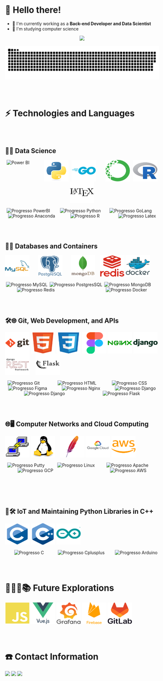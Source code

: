 # 👋 Hello there!

- 🔭 I'm currently working as a **Back-end Developer and Data Scientist**
- 🌱 I'm studying computer science


<div align="center"> 
 <picture>
<source
  srcset="https://github-readme-stats.vercel.app/api?username=Erick-Bryan-Cubas&show_icons=true&theme=dark"
  media="(prefers-color-scheme: dark)"
/>
<source
  srcset="https://github-readme-stats.vercel.app/api?username=Erick-Bryan-Cubas&show_icons=true"
  media="(prefers-color-scheme: light), (prefers-color-scheme: no-preference)"
/>
<img src="https://github-readme-stats.vercel.app/api?username=Erick-Bryan-Cubas&show_icons=true"
/>
   
</picture> 
</div>

<div align="center">

  ![Snake animation](https://github.com/Erick-Bryan-Cubas/Erick-Bryan-Cubas/blob/output/github-contribution-grid-snake-erick-bryan-cubas.svg)
  
</div>

<br><br>

# ⚡ Technologies and Languages

<br><br>

## 🔬🎲 Data Science
<div style="display: flex; justify-content: space-around; align-items: center; flex-wrap: wrap;"> 
    <img align="center" alt="Power BI" height="70" width="80" src="https://teamascend.com/wp-content/uploads/2021/03/PowerBI-Icon-Transparent.png">&nbsp;&nbsp;&nbsp;&nbsp;&nbsp;&nbsp;
    <img align="center" alt="Python" height="70" width="80" src="https://raw.githubusercontent.com/devicons/devicon/master/icons/python/python-original.svg">
    <img align="center" alt="Go" height="70" width="80" src="https://raw.githubusercontent.com/devicons/devicon/master/icons/go/go-original-wordmark.svg">&nbsp;&nbsp;&nbsp;   
    <img align="center" alt="Anaconda" height="70" width="80" src="https://raw.githubusercontent.com/devicons/devicon/master/icons/anaconda/anaconda-original.svg"> 
    <img align="center" alt="R" height="70" width="80" src="https://raw.githubusercontent.com/devicons/devicon/master/icons/r/r-original.svg">
    <img align="center" alt="Latex" height="70" width="80" src="https://raw.githubusercontent.com/devicons/devicon/master/icons/latex/latex-original.svg">
 
</div><br>
<div style="display: flex; justify-content: space-around; align-items: center; flex-wrap: wrap;"> 
<img src="https://img.shields.io/badge/PowerBI-★★★-0466c8" alt="Progresso PowerBI">&nbsp;&nbsp;&nbsp;
<img src="https://img.shields.io/badge/Python-★★-0466c8" alt="Progresso Python">&nbsp;&nbsp;
<img src="https://img.shields.io/badge/GoLang-★-0466c8" alt="Progresso GoLang">&nbsp;&nbsp;
<img src="https://img.shields.io/badge/Anaconda-★-0466c8" alt="Progresso Anaconda">&nbsp;&nbsp;&nbsp;
<img src="https://img.shields.io/badge/R-★-0466c8" alt="Progresso R">&nbsp;&nbsp;&nbsp;&nbsp;&nbsp;&nbsp;
<img src="https://img.shields.io/badge/Latex-★-0466c8" alt="Progresso Latex">
</div>

<br><br>

## 🏦🎲 Databases and Containers
<div style="display: inline_block">
 <img align="center" alt="MySQL" height="70" width="80" src="https://raw.githubusercontent.com/devicons/devicon/master/icons/mysql/mysql-original-wordmark.svg">&nbsp;&nbsp;&nbsp;&nbsp;&nbsp;&nbsp;
 <img align="center" alt="PostgresSQL" height="70" width="80" src="https://raw.githubusercontent.com/devicons/devicon/master/icons/postgresql/postgresql-plain-wordmark.svg">&nbsp;&nbsp;&nbsp;&nbsp;&nbsp;&nbsp;
 <img align="center" alt="MongoDB" height="70" width="80" src="https://raw.githubusercontent.com/devicons/devicon/master/icons/mongodb/mongodb-original-wordmark.svg">&nbsp;&nbsp;&nbsp;
 <img align="center" alt="Redis" height="70" width="80" src="https://github.com/devicons/devicon/blob/master/icons/redis/redis-plain-wordmark.svg">
 <img align="center" alt="Docker" height="70" width="80" src="https://raw.githubusercontent.com/devicons/devicon/master/icons/docker/docker-original-wordmark.svg">
</div><br>
<div style="display: flex; justify-content: space-around; align-items: center; flex-wrap: wrap;"> 
<img src="https://img.shields.io/badge/MySQL-★★★-0466c8" alt="Progresso MySQL">
<img src="https://img.shields.io/badge/PostgresSQL-★★★-0466c8" alt="Progresso PostgresSQL">
<img src="https://img.shields.io/badge/MongoDB-★-0466c8" alt="Progresso MongoDB">&nbsp;&nbsp;&nbsp;&nbsp;
<img src="https://img.shields.io/badge/Redis-★-0466c8" alt="Progresso Redis">&nbsp;&nbsp;&nbsp;
<img src="https://img.shields.io/badge/Docker-★★-0466c8" alt="Progresso Docker">
</div>

<br><br>

## 🛠️🌐 Git, Web Development, and APIs
<div style="display: inline_block">
  <img align="center" alt="Git" height="70" width="80" src="https://raw.githubusercontent.com/devicons/devicon/master/icons/git/git-original-wordmark.svg">
  <img align="center" alt="HTML" height="70" width="80" src="https://raw.githubusercontent.com/devicons/devicon/master/icons/html5/html5-original.svg">
  <img align="center" alt="CSS" height="70" width="80" src="https://raw.githubusercontent.com/devicons/devicon/master/icons/css3/css3-original.svg">
  <img align="center" alt="Figma" height="70" width="80" src="https://raw.githubusercontent.com/devicons/devicon/master/icons/figma/figma-original.svg">
  <img align="center" alt="Nginx" height="70" width="80" src="https://raw.githubusercontent.com/devicons/devicon/master/icons/nginx/nginx-original.svg">  
  <img align="center" alt="Django" height="70" width="80" src="https://raw.githubusercontent.com/devicons/devicon/master/icons/django/django-plain-wordmark.svg">&nbsp;
  <img align="center" alt="Django Rest" height="70" width="80" src="https://raw.githubusercontent.com/devicons/devicon/master/icons/djangorest/djangorest-original-wordmark.svg">&nbsp;&nbsp;&nbsp;&nbsp;
  <img align="center" alt="Flask" height="70" width="80" src="https://raw.githubusercontent.com/devicons/devicon/master/icons/flask/flask-original-wordmark.svg"> 
</div><br>
<div style="display: flex; justify-content: space-around; align-items: center; flex-wrap: wrap;">
<img src="https://img.shields.io/badge/Git-★★-0466c8" alt="Progresso Git">&nbsp;&nbsp;&nbsp;&nbsp;&nbsp;&nbsp;&nbsp;
<img src="https://img.shields.io/badge/HTML-★-0466c8" alt="Progresso HTML">&nbsp;&nbsp;&nbsp;&nbsp;&nbsp;
<img src="https://img.shields.io/badge/CSS-★-0466c8" alt="Progresso CSS">&nbsp;&nbsp;&nbsp;&nbsp;
<img src="https://img.shields.io/badge/Figma-★★-0466c8" alt="Progresso Figma">&nbsp;&nbsp;
 <img src="https://img.shields.io/badge/Nginx-★-0466c8" alt="Progresso Nginx">&nbsp;&nbsp;
<img src="https://img.shields.io/badge/Django-★★-0466c8" alt="Progresso Django">
 <img src="https://img.shields.io/badge/Django Rest-★-0466c8" alt="Progresso Django">
<img src="https://img.shields.io/badge/Flask-★★-0466c8" alt="Progresso Flask">
</div>

<br><br>

## 🌐🖥️ Computer Networks and Cloud Computing
<div style="display: inline_block">
 <img align="center" alt="Putty" height="70" width="80" src="https://raw.githubusercontent.com/devicons/devicon/master/icons/putty/putty-original.svg">
 <img align="center" alt="Linux" height="70" width="80" src="https://raw.githubusercontent.com/devicons/devicon/master/icons/linux/linux-original.svg">&nbsp;&nbsp;&nbsp; 
 <img align="center" alt="Apache" height="70" width="80" src="https://raw.githubusercontent.com/devicons/devicon/master/icons/apache/apache-original.svg">
 <img align="center" alt="GCP" height="70" width="80" src="https://raw.githubusercontent.com/devicons/devicon/master/icons/googlecloud/googlecloud-original-wordmark.svg">
 <img align="center" alt="AWS" height="70" width="80" src="https://raw.githubusercontent.com/devicons/devicon/master/icons/amazonwebservices/amazonwebservices-plain-wordmark.svg">
</div><br>
<div style="display: flex; justify-content: space-around; align-items: center; flex-wrap: wrap;"> 
<img src="https://img.shields.io/badge/Putty-★★-0466c8" alt="Progresso Putty">&nbsp;&nbsp;&nbsp;
<img src="https://img.shields.io/badge/Linux-★★★-0466c8" alt="Progresso Linux">&nbsp;&nbsp;
<img src="https://img.shields.io/badge/Apache-★-0466c8" alt="Progresso Apache">&nbsp;&nbsp;&nbsp;
 <img src="https://img.shields.io/badge/GCP-★-0466c8" alt="Progresso GCP">&nbsp;&nbsp;&nbsp;&nbsp;&nbsp;&nbsp;
<img src="https://img.shields.io/badge/AWS-★-0466c8" alt="Progresso AWS">
</div><br><br>

<br><br>

## 🤖🛠️ IoT and Maintaining Python Libraries in C++
<div style="display: inline_block">
  <img align="center" alt="C" height="70" width="80" src="https://raw.githubusercontent.com/devicons/devicon/master/icons/c/c-original.svg">
  <img align="center" alt="Cplusplus" height="70" width="80" src="https://raw.githubusercontent.com/devicons/devicon/master/icons/cplusplus/cplusplus-original.svg">  
  <img align="center" alt="Arduino" height="70" width="80" src="https://raw.githubusercontent.com/devicons/devicon/master/icons/arduino/arduino-original.svg">
</div><br>
<div style="display: flex; justify-content: space-around; align-items: center; flex-wrap: wrap;">&nbsp;&nbsp;&nbsp;&nbsp;
<img src="https://img.shields.io/badge/C-★-0466c8" alt="Progresso C">&nbsp;&nbsp;&nbsp;&nbsp;&nbsp;&nbsp;&nbsp;
<img src="https://img.shields.io/badge/C++-★-0466c8" alt="Progresso Cplusplus">&nbsp;&nbsp;&nbsp;&nbsp;
<img src="https://img.shields.io/badge/Arduino-★-0466c8" alt="Progresso Arduino">
</div>

<br><br>

# 👨🏽‍🚀📚 Future Explorations
<div style="display: inline_block">
 <img align="center" alt="Js" height="70" width="80" src="https://raw.githubusercontent.com/devicons/devicon/master/icons/javascript/javascript-plain.svg">
 <img align="center" alt="VueJs" height="70" width="80" src="https://raw.githubusercontent.com/devicons/devicon/master/icons/vuejs/vuejs-original-wordmark.svg"> 
 <img align="center" alt="Grafana" height="70" width="80" src="https://raw.githubusercontent.com/devicons/devicon/master/icons/grafana/grafana-original-wordmark.svg">
 <img align="center" alt="Firebase" height="70" width="80" src="https://raw.githubusercontent.com/devicons/devicon/master/icons/firebase/firebase-plain-wordmark.svg">
 <img align="center" alt="GitLab" height="70" width="80" src="https://raw.githubusercontent.com/devicons/devicon/master/icons/gitlab/gitlab-original-wordmark.svg">  
</div>

<br><br>

# ☎️ Contact Information
<div style="display: inline_block">
  <a href="https://www.instagram.com/dev.erickbryan/" target="_blank"><img src="https://img.shields.io/badge/-Instagram-%23E4405F?style=for-the-badge&logo=instagram&logoColor=white" target="_blank"></a>
  <a href = "mailto:datasageanalytics@gmail.com"><img src="https://img.shields.io/badge/-Gmail-%23333?style=for-the-badge&logo=gmail&logoColor=white" target="_blank"></a>
  <a href="https://www.linkedin.com/in/the-bryan/" target="_blank"><img src="https://img.shields.io/badge/-LinkedIn-%230077B5?style=for-the-badge&logo=linkedin&logoColor=white" target="_blank"></a> 
  
</div>
